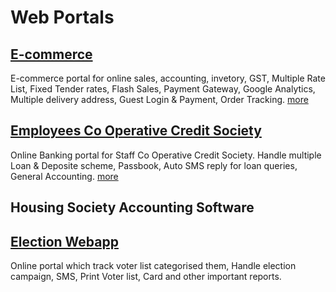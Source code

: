 # Web Portals

## [E-commerce](/products/e-commerce.html)

E-commerce portal for online sales, accounting, invetory, GST, Multiple Rate List, Fixed Tender rates, Flash Sales, Payment Gateway, Google Analytics, Multiple delivery address, Guest Login & Payment, Order Tracking. [more](/products/e-commerce.html)

## [Employees Co Operative Credit Society](/products/credit-society.html)

Online Banking portal for Staff Co Operative Credit Society. Handle multiple Loan & Deposite scheme, Passbook, Auto SMS reply for loan queries, General Accounting. [more](/products/credit-society.html)

## Housing Society Accounting Software

## [Election Webapp](/products/election.html)

Online portal which track voter list categorised them, Handle election campaign, SMS, Print Voter list, Card and other important reports.
